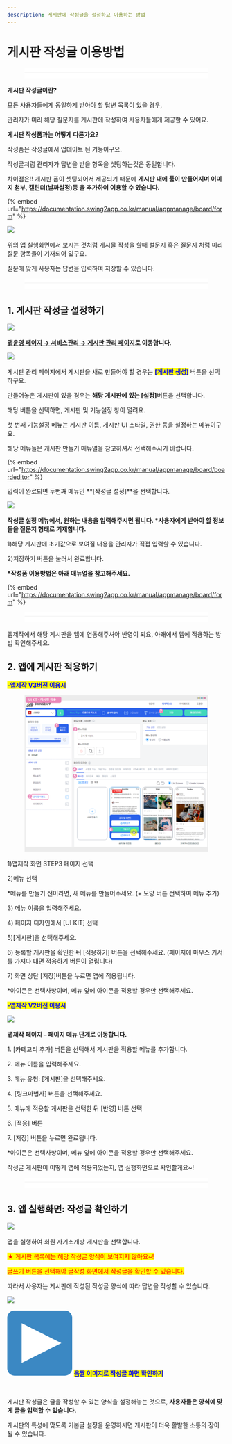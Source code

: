 ```yaml
---
description: 게시판에 작성글을 설정하고 이용하는 방법
---
```


# 게시판 작성글 이용방법

<figure><img src="../../../.gitbook/assets/구분선 (4).PNG" alt=""><figcaption></figcaption></figure>

&#x20;**게시판 작성글이란?**

모든 사용자들에게 동일하게 받아야 할 답변 목록이 있을 경우,

관리자가 미리 해당 질문지를 게시판에 작성하여 사용자들에게 제공할 수 있어요.



**게시판 작성폼과는 어떻게 다른가요?**

작성폼은 작성글에서 업데이트 된 기능이구요.

작성글처럼 관리자가 답변을 받을 항목을 셋팅하는것은 동일합니다.

차이점은!! 게시판 폼이 셋팅되어서 제공되기 때문에 **게시판 내에 툴이 만들어지며 이미지 첨부, 캘린더(날짜설정)등 을 추가하여 이용할 수 있습니다.**

{% embed url="https://documentation.swing2app.co.kr/manual/appmanage/board/form" %}

![](https://wp.swing2app.co.kr/wp-content/uploads/2018/09/%EC%9E%91%EC%84%B1%EA%B8%807\_20.03.png)

위의 앱 실행화면에서 보시는 것처럼 게시물 작성을 할때 설문지 혹은 질문지 처럼 미리 질문 항목들이 기재되어 있구요.

질문에 맞게 사용자는 답변을 입력하여 저장할 수 있습니다.

<figure><img src="../../../.gitbook/assets/구분선 (4).PNG" alt=""><figcaption></figcaption></figure>

## 1. 게시판 작성글 설정하기

![](https://wp.swing2app.co.kr/wp-content/uploads/2018/09/%EC%9E%91%EC%84%B1%EA%B8%801\_20.03.png)

[**앱운영 페이지 → 서비스관리 → 게시판 관리 페이지**](http://www.swing2app.co.kr/view/board\_edit)**로 이동합니다**.



![](https://wp.swing2app.co.kr/wp-content/uploads/2018/09/%EC%9E%91%EC%84%B1%EA%B8%802\_20.03.png)

게시판 관리 페이지에서  게시판을 새로 만들어야 할 경우는 <mark style="color:blue;">**\[게시판 생성]**</mark> 버튼을 선택하구요.

만들어놓은 게시판이 있을 경우는 **해당 게시판에 있는 **<mark style="color:blue;">**\[설정]**</mark>버튼을 선택합니다.

해당 버튼을 선택하면, 게시판 및 기능설정 창이 열려요.

첫 번째 기능설정 메뉴는 게시판 이름, 게시판 UI 스타일, 권한 등을 설정하는 메뉴이구요.

해당 메뉴들은 게시판 만들기 매뉴얼을 참고하셔서 선택해주시기 바랍니다.

{% embed url="https://documentation.swing2app.co.kr/manual/appmanage/board/boardeditor" %}

입력이 완료되면 두번째 메뉴인 **\[작성글 설정]**을 선택합니다.

![](https://wp.swing2app.co.kr/wp-content/uploads/2018/09/%EC%9E%91%EC%84%B1%EA%B8%803\_20.03.png)

**작성글 설정 메뉴에서, 원하는 내용을 입력해주시면 됩니다. **<mark style="color:red;">**\*사용자에게 받아야 할 정보들을 질문지 형태로 기재합니다.**</mark>

1\)해당 게시판에 초기값으로 보여질 내용을 관리자가 직접 입력할 수 있습니다.

2\)저장하기 버튼을 눌러서 완료합니다.

**\*작성폼 이용방법은 아래 매뉴얼을 참고해주세요.**

{% embed url="https://documentation.swing2app.co.kr/manual/appmanage/board/form" %}

<figure><img src="../../../.gitbook/assets/구분선 (4).PNG" alt=""><figcaption></figcaption></figure>

앱제작에서 해당 게시판을 앱에 연동해주셔야 반영이 되요, 아래에서 앱에 적용하는 방법 확인해주세요.

## 2. 앱에 게시판 적용하기



<mark style="color:blue;">**-앱제작 V3버전 이용시**</mark>

<figure><img src="../../../.gitbook/assets/게시판 (1) (2).png" alt=""><figcaption></figcaption></figure>

1\)앱제작 화면 STEP3 페이지 선택

2\)메뉴 선택

\*메뉴를 만들기 전이라면, 새 메뉴를 만들어주세요. (+ 모양 버튼 선택하여 메뉴 추가)

3\) 메뉴 이름을 입력해주세요.

4\) 페이지 디자인에서 \[UI KIT] 선택

5\)\[게시판]을 선택해주세요.&#x20;

6\) 등록할 게시판을 확인한 뒤 \[적용하기] 버튼을 선택해주세요. (페이지에 마우스 커서를 가져다 대면 적용하기 버튼이 열립니다)

7\) 화면 상단 \[저장]버튼을 누르면 앱에 적용됩니다.

\*아이콘은 선택사항이며, 메뉴 앞에 아이콘을 적용할 경우만 선택해주세요.&#x20;



<mark style="color:blue;">**-앱제작 V2버전 이용시**</mark>

![](https://wp.swing2app.co.kr/wp-content/uploads/2018/09/%EA%B2%8C%EC%8B%9C%ED%8C%90%EC%A0%81%EC%9A%A9NEW1.png)

**앱제작 페이지 – 페이지 메뉴 단계로 이동합니다.**

1\. \[카테고리 추가] 버튼을 선택해서 게시판을 적용할 메뉴를 추가합니다.&#x20;

2\. 메뉴 이름을 입력해주세요.

3\. 메뉴 유형: \[게시판]을 선택해주세요.

4\. \[링크마법사] 버튼을 선택해주세요.

5\. 메뉴에 적용할 게시판을 선택한 뒤 \[반영] 버튼 선택

6\. \[적용] 버튼

7\. \[저장] 버튼을 누르면 완료됩니다.

\*아이콘은 선택사항이며, 메뉴 앞에 아이콘을 적용할 경우만 선택해주세요.&#x20;

작성글 게시판이 어떻게 앱에 적용되었는지, 앱 실행화면으로 확인할게요\~!

<figure><img src="../../../.gitbook/assets/구분선 (4).PNG" alt=""><figcaption></figcaption></figure>

## 3. 앱 실행화면: 작성글 확인하기

![](https://wp.swing2app.co.kr/wp-content/uploads/2018/09/%EC%9E%91%EC%84%B1%EA%B8%805\_20.03.png)

앱을 실행하여 회원 자기소개방 게시판을 선택합니다.

<mark style="color:red;">★ 게시판 목록에는 해당 작성글 양식이 보여지지 않아요\~!</mark>

<mark style="color:red;">글쓰기 버튼을 선택해야 글작성 화면에서 작성글을 확인할 수 있습니다.</mark>

따라서 사용자는 게시판에 작성된 작성글 양식에 따라 답변을 작성할 수 있습니다.



![](https://wp.swing2app.co.kr/wp-content/uploads/2018/09/%EC%9E%91%EC%84%B1%EA%B8%806\_20.03.png)



<img src="../../../.gitbook/assets/image (9).png" alt="" data-size="line"> <mark style="color:blue;">**움짤 이미지로 작성글 화면 확인하기**</mark>

<figure><img src="https://wp.swing2app.co.kr/wp-content/uploads/2018/10/%EB%85%B9%ED%99%94_2020_03_24_13_20_21_625.gif" alt=""><figcaption></figcaption></figure>

게시판 작성글은 글을 작성할 수 있는 양식을 설정해놓는 것으로, **사용자들은 양식에 맞게 글을 입력할 수 있습니다.**&#x20;

게시판의 특성에 맞도록 기본글 설정을 운영하시면 게시판이 더욱 활발한 소통의 장이 될 수 있습니다.&#x20;



